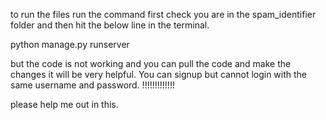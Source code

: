 to run the files run the command
first check you are in the spam_identifier folder and then hit the below line in the terminal.


python manage.py runserver

but the code is not working and you can pull the code and make the changes it will be very helpful. 
You can signup but cannot login with the same username and password. !!!!!!!!!!!!!


please help me out in this.
